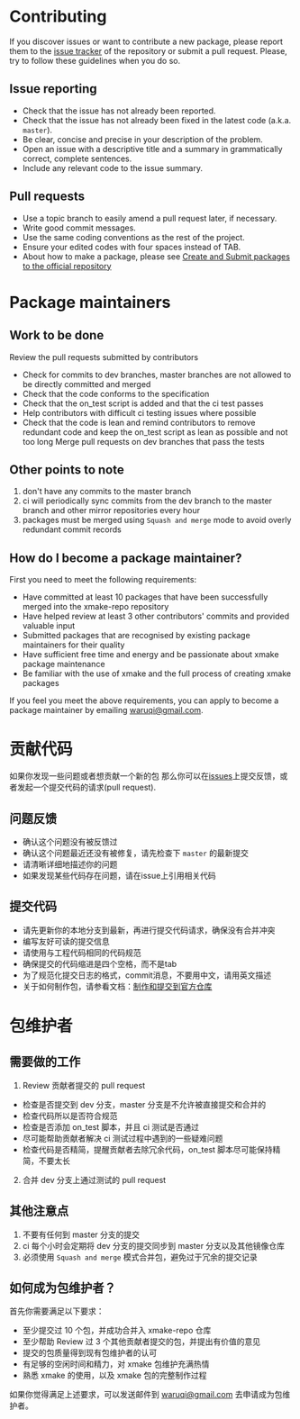 # Contributing

If you discover issues or want to contribute a new package, please report them to the
[issue tracker][1] of the repository or submit a pull request. Please,
try to follow these guidelines when you do so.

## Issue reporting

* Check that the issue has not already been reported.
* Check that the issue has not already been fixed in the latest code
  (a.k.a. `master`).
* Be clear, concise and precise in your description of the problem.
* Open an issue with a descriptive title and a summary in grammatically correct,
  complete sentences.
* Include any relevant code to the issue summary.

## Pull requests

* Use a topic branch to easily amend a pull request later, if necessary.
* Write good commit messages.
* Use the same coding conventions as the rest of the project.
* Ensure your edited codes with four spaces instead of TAB.
* About how to make a package, please see [Create and Submit packages to the official repository](https://xmake.io/#/package/remote_package?id=submit-packages-to-the-official-repository)

# Package maintainers

## Work to be done

Review the pull requests submitted by contributors
 - Check for commits to dev branches, master branches are not allowed to be directly committed and merged
 - Check that the code conforms to the specification
 - Check that the on_test script is added and that the ci test passes
 - Help contributors with difficult ci testing issues where possible
 - Check that the code is lean and remind contributors to remove redundant code and keep the on_test script as lean as possible and not too long
Merge pull requests on dev branches that pass the tests

## Other points to note

1. don't have any commits to the master branch
2. ci will periodically sync commits from the dev branch to the master branch and other mirror repositories every hour
3. packages must be merged using `Squash and merge` mode to avoid overly redundant commit records

## How do I become a package maintainer?

First you need to meet the following requirements:

- Have committed at least 10 packages that have been successfully merged into the xmake-repo repository
- Have helped review at least 3 other contributors' commits and provided valuable input
- Submitted packages that are recognised by existing package maintainers for their quality
- Have sufficient free time and energy and be passionate about xmake package maintenance
- Be familiar with the use of xmake and the full process of creating xmake packages

If you feel you meet the above requirements, you can apply to become a package maintainer by emailing waruqi@gmail.com.

# 贡献代码

如果你发现一些问题或者想贡献一个新的包
那么你可以在[issues][1]上提交反馈，或者发起一个提交代码的请求(pull request).

## 问题反馈

* 确认这个问题没有被反馈过
* 确认这个问题最近还没有被修复，请先检查下 `master` 的最新提交
* 请清晰详细地描述你的问题
* 如果发现某些代码存在问题，请在issue上引用相关代码

## 提交代码

* 请先更新你的本地分支到最新，再进行提交代码请求，确保没有合并冲突
* 编写友好可读的提交信息
* 请使用与工程代码相同的代码规范
* 确保提交的代码缩进是四个空格，而不是tab
* 为了规范化提交日志的格式，commit消息，不要用中文，请用英文描述
* 关于如何制作包，请参看文档：[制作和提交到官方仓库](https://xmake.io/#/zh-cn/package/remote_package?id=%e6%b7%bb%e5%8a%a0%e5%8c%85%e5%88%b0%e4%bb%93%e5%ba%93)

[1]: https://github.com/xmake-io/xmake-repo/issues

# 包维护者

## 需要做的工作

1. Review 贡献者提交的 pull request
 - 检查是否提交到 dev 分支，master 分支是不允许被直接提交和合并的
 - 检查代码所以是否符合规范
 - 检查是否添加 on_test 脚本，并且 ci 测试是否通过
 - 尽可能帮助贡献者解决 ci 测试过程中遇到的一些疑难问题
 - 检查代码是否精简，提醒贡献者去除冗余代码，on_test 脚本尽可能保持精简，不要太长
2. 合并 dev 分支上通过测试的 pull request

## 其他注意点

1. 不要有任何到 master 分支的提交
2. ci 每个小时会定期将 dev 分支的提交同步到 master 分支以及其他镜像仓库
3. 必须使用 `Squash and merge` 模式合并包，避免过于冗余的提交记录

## 如何成为包维护者？

首先你需要满足以下要求：

- 至少提交过 10 个包，并成功合并入 xmake-repo 仓库
- 至少帮助 Review 过 3 个其他贡献者提交的包，并提出有价值的意见
- 提交的包质量得到现有包维护者的认可
- 有足够的空闲时间和精力，对 xmake 包维护充满热情
- 熟悉 xmake 的使用，以及 xmake 包的完整制作过程

如果你觉得满足上述要求，可以发送邮件到 waruqi@gmail.com 去申请成为包维护者。
